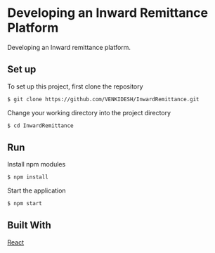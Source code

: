 # Developing an Inward Remittance Platform
Developing an Inward remittance platform.

## Set up
To set up this project, first clone the repository
```bash
$ git clone https://github.com/VENKIDESH/InwardRemittance.git
```

Change your working directory into the project directory
```bash
$ cd InwardRemittance
```
## Run

Install npm modules
```bash
$ npm install
```

Start the application
```bash
$ npm start
```

## Built With
[React](https://github.com/facebook/create-react-app) 
